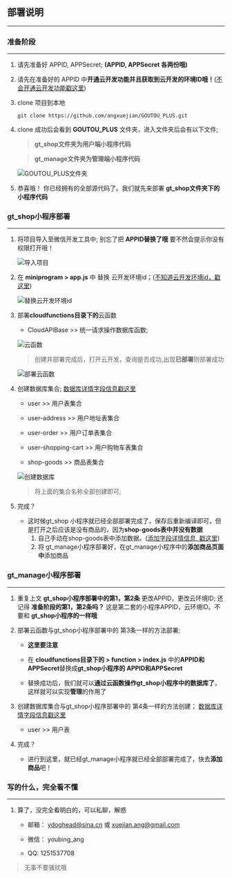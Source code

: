 ## 部署说明
---
### 准备阶段
---
1. 请先准备好 APPID, APPSecret; **(APPID, APPSecret 各两份哦)**
2. 请先在准备好的 APPID 中**开通云开发功能并且获取到云开发的环境ID哦！**([不会开通云开发功能戳这里](./wxCloudDevelopment))
3. clone 项目到本地
    ```
    git clone https://github.com/angxuejian/GOUTOU_PLUS.git
    ```
4. clone 成功后会看到 **GOUTOU_PLUS** 文件夹，进入文件夹后会有以下文件;
    > **gt_shop文件夹为用户端小程序代码**

    > **gt_manage文件夹为管理端小程序代码**

    ![GOUTOU_PLUS文件夹](http://m.qpic.cn/psc?/V51tU9Lc3qlSDA40U7Me4LFIuS3nVOWS/ruAMsa53pVQWN7FLK88i5kq5WTilL9azobnCQex7qna*MdLZDU50QntjGbJi.RaAXhum0d93yIkDsmCz8*pmFOz0xtWWjutDMSXr9AuvD10!/b&bo=igJDAQAAAAADB.g!&rf=viewer_4)

5. 恭喜哦！ 你已经拥有的全部源代码了。我们就先来部署 **gt_shop文件夹下的小程序代码**

### gt_shop小程序部署
---
1. 将项目导入至微信开发工具中; 别忘了把 **APPID替换了哦** 要不然会提示你没有权限打开哦！

    ![导入项目](http://m.qpic.cn/psc?/V51tU9Lc3qlSDA40U7Me4LFIuS3nVOWS/ruAMsa53pVQWN7FLK88i5p2FrB14*5hAkZHLA.dgObYsLjbXja7R3IJHH5Qnm0OI0tpYYnW5rYWWjSqprL.8OLzdKXP*NXrYj5mSr4n1MGs!/b&bo=KgMmAgAAAAADBy8!&rf=viewer_4)

2. 在 **miniprogram > app.js** 中 替换 云开发环境id；([不知道云开发环境id，戳这里](./wxCloudDevelopment))

    ![替换云开发环境id](http://m.qpic.cn/psc?/V51tU9Lc3qlSDA40U7Me4LFIuS3nVOWS/ruAMsa53pVQWN7FLK88i5tBpDo5mHuMCrkUY5yCRHSaK3gq61cRJT88o9XP8cy2ZEOXpwmrnBxjEOtNQFk.5Q75*9iLOl60id45CLtXMeYs!/b&bo=ZAMaAgAAAAADB10!&rf=viewer_4)

3. 部署**cloudfunctions目录下的**云函数
    - CloudAPIBase >> 统一请求操作数据库函数;

    ![云函数](http://m.qpic.cn/psc?/V51tU9Lc3qlSDA40U7Me4LFIuS3nVOWS/ruAMsa53pVQWN7FLK88i5tBpDo5mHuMCrkUY5yCRHSaT6A32197ypYdUWVsYJDH7PmzrOLi05j4afd1ULOCTfltlO33aHSFwXOuSm5k3vxM!/b&bo=awJ4AgAAAAADBzE!&rf=viewer_4)

    > 创建并部署完成后，打开云开发，查询是否成功,出现**已部署**则部署成功

    ![部署云函数](http://m.qpic.cn/psc?/V51tU9Lc3qlSDA40U7Me4LFIuS3nVOWS/ruAMsa53pVQWN7FLK88i5p0KHNj4zkGTk5yuiwnIWvewJdhO4NQ7XEd4pdfIQa0ET0PD4tR2FU3kspTdUlkrrBWmu3AQ4wOkwHsSrYyadaU!/b&bo=nATNAgAAAAADB3U!&rf=viewer_4)

4. 创建数据库集合; [数据库详情字段信息戳这里](./wxDatabaseInfo)
    - user               >> 用户表集合

    - user-address       >> 用户地址表集合
    - user-order         >> 用户订单表集合
    - user-shopping-cart >> 用户购物车表集合
    - shop-goods         >> 商品表集合

    ![创建数据库](http://m.qpic.cn/psc?/V51tU9Lc3qlSDA40U7Me4LFIuS3nVOWS/ruAMsa53pVQWN7FLK88i5p0KHNj4zkGTk5yuiwnIWvdEntrzAdDLgRejrhKxEASLUJdnYsHo1yBh6cUQ6XS.2tuJYrVNQbOE9IKSxT*LoiU!/b&bo=kQSUAgAAAAADByE!&rf=viewer_4)

    > 将上面的集合名称全部创建即可; 

5. 完成？
    - 这时候gt_shop 小程序就已经全部部署完成了，保存后重新编译即可，但是打开之后应该是没有商品的，因为**shop-goods表中并没有数据**
        1. 自己手动在shop-goods表中添加数据。([添加字段详情信息, 戳这里]())
        2. 将 gt_manage小程序部署好，在gt_manage小程序中的**添加商品页面中**添加商品

### gt_manage小程序部署
----

1. 重复上文 **gt_shop小程序部署中的第1，第2条**  更改APPID，更改云环境ID; 还记得 **准备阶段的第1，第2条吗？** 这是第二套的小程序APPID，云环境ID。不要和 **gt_shop小程序的一样哦**

2. 部署云函数与gt_shop小程序部署中的 第3条一样的方法部署; 
    - **这里要注意**
    - 在 **cloudfunctions目录下的 > function > index.js** 中的**APPID和APPSecret**替换成**gt_shop小程序的 APPID和APPSecret**

    - 替换成功后，我们就可以**通过云函数操作gt_shop小程序中的数据库了**，这样就可以实现**管理**的作用了

3. 创建数据库集合与gt_shop小程序部署中的 第4条一样的方法创建； [数据库详情字段信息戳这里](./wxDatabaseInfo)
    - user >> 用户表

4. 完成？
    - 进行到这里，就已经gt_manage小程序就已经全部部署完成了，快去**添加商品**吧！


### 写的什么，完全看不懂
---
1. 算了，没完全看明白的，可以私聊，解惑

    - 邮箱： ydoghead@sina.cn 或 xuejian.ang@gmail.com

    - 微信： youbing_ang
    
    - QQ:   1251537708

> 无事不要骚扰哦
